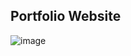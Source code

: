 ## Portfolio Website

![image](https://user-images.githubusercontent.com/72241207/170505672-cbad0ef5-e926-44ac-ade5-63c250f5f1ec.png)
